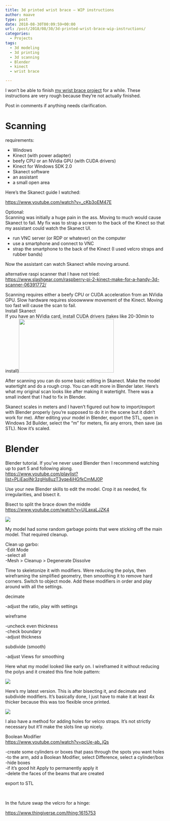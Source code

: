 ```yaml
---
title: 3d printed wrist brace – WIP instructions
author: maave
type: post
date: 2018-08-30T00:09:59+00:00
url: /post/2018/08/30/3d-printed-wrist-brace-wip-instructions/
categories:
  - Projects
tags:
  - 3d modeling
  - 3d printing
  - 3d scanning
  - Blender
  - kinect
  - wrist brace

---
```

I won&#8217;t be able to finish [my wrist brace project][1] for a while. These instructions are very rough because they&#8217;re not actually finished. 

Post in comments if anything needs clarification.

# Scanning

requirements:

  * Windows
  * Kinect (with power adapter)
  * beefy CPU or an NVidia GPU (with CUDA drivers)
  * Kinect for Windows SDK 2.0
  * Skanect software
  * an assistant
  * a small open area

Here&#8217;s the Skanect guide I watched:

<https://www.youtube.com/watch?v=_cKb3oEM47E>

<!--more-->

Optional:  
Scanning was initially a huge pain in the ass. Moving to much would cause Skanect to fail. My fix was to strap a screen to the back of the Kinect so that my assistant could watch the Skanect UI.

  * run VNC server (or RDP or whatever) on the computer
  * use a smartphone and connect to VNC
  * strap the smartphone to the back of the Kinect (I used velcro straps and rubber bands)

Now the assistant can watch Skanect while moving around.

alternative raspi scanner that I have not tried:  
<https://www.slashgear.com/raspberry-pi-2-kinect-make-for-a-handy-3d-scanner-06391772/>

Scanning requires either a beefy CPU or CUDA acceleration from an NVidia GPU. Slow hardware requires slooowwww movement of the Kinect. Moving too fast will cause the scan to fail.  
Install Skanect  
If you have an NVidia card, install CUDA drivers (takes like 20-30min to install)[<img class="wp-image-581 alignright" src="/uploads/2018/08/orig-scan-watertight-300x169.jpg" width="300" height="169" srcset="/uploads/2018/08/orig-scan-watertight-300x169.jpg 300w, /uploads/2018/08/orig-scan-watertight-768x432.jpg 768w, /uploads/2018/08/orig-scan-watertight-1024x576.jpg 1024w" sizes="(max-width: 300px) 100vw, 300px" />][2]

After scanning you can do some basic editing in Skanect. Make the model watertight and do a rough crop. You can edit more in Blender later. Here&#8217;s what my original scan looks like after making it watertight. There was a small indent that I had to fix in Blender.

Skanect scales in meters and I haven&#8217;t figured out how to import/export with Blender properly (you&#8217;re supposed to do it in the scene but it didn&#8217;t work for me). After editing your model in Blender, export the STL, open in Windows 3d Builder, select the &#8220;m&#8221; for meters, fix any errors, then save (as STL). Now it&#8217;s scaled.

# Blender

Blender tutorial. If you&#8217;ve never used Blender then I recommend watching up to part 5 and following along.  
<https://www.youtube.com/playlist?list=PLjEaoINr3zgHs8uzT3yqe4iHGfkCmMJ0P>

Use your new Blender skills to edit the model. Crop it as needed, fix irregularities, and bisect it.

Bisect to split the brace down the middle  
<https://www.youtube.com/watch?v=UjLaxaLJZK4><del></del>

![](/uploads/2018/08/01-wtf.png)

My model had some random garbage points that were sticking off the main model. That required cleanup.

Clean up garbo:  
-Edit Mode  
-select all  
-Mesh > Cleanup > Degenerate Dissolve

Time to skeletonize it with modifiers. Were reducing the polys, then wireframing the simplified geometry, then smoothing it to remove hard corners. Switch to object mode. Add these modifiers in order and play around with all the settings.

decimate

-adjust the ratio, play with settings

wireframe

-uncheck even thickness  
-check boundary  
-adjust thickness

subdivide (smooth)

-adjust Views for smoothing

Here what my model looked like early on. I wireframed it without reducing the polys and it created this fine hole pattern:

![](/uploads/2018/08/07-tada-its-fixed.png)

Here&#8217;s my latest version. This is after bisecting it, and decimate and subdivide modifiers. It&#8217;s basically done, I just have to make it at least 4x thicker because this was too flexible once printed.

![](/uploads/2018/08/final-ish.jpg)

I also have a method for adding holes for velcro straps. It&#8217;s not strictly necessary but it&#8217;ll make the slots line up nicely.

Boolean Modifier  
<https://www.youtube.com/watch?v=pcUe-ab_jQs>

-create some cylinders or boxes that pass through the spots you want holes  
-to the arm, add a Boolean Modifier, select Difference, select a cylinder/box  
-hide boxes  
-if it&#8217;s good hit Apply to permanently apply it  
-delete the faces of the beams that are created

export to STL

&nbsp;

In the future swap the velcro for a hinge:

<https://www.thingiverse.com/thing:1615753>

&nbsp;

 [1]: https://blog.silocitylabs.com/post/2017/12/15/3d-printed-wrist-brace-wip/
 [2]: /uploads/2018/08/orig-scan-watertight.jpg
 [3]: /uploads/2018/08/01-wtf.png
 [4]: /uploads/2018/08/07-tada-its-fixed.png
 [5]: /uploads/2018/08/final-ish.jpg
